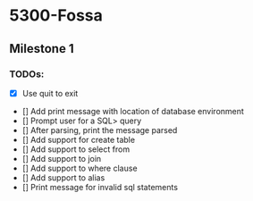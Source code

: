# 5300-Fossa

## Milestone 1

### TODOs:

- [X] Use quit to exit
- [] Add print message with location of database environment
- [] Prompt user for a SQL> query
- [] After parsing, print the message parsed
- [] Add support for create table
- [] Add support to select from
- [] Add support to join
- [] Add support to where clause
- [] Add support to alias
- [] Print message for invalid sql statements
